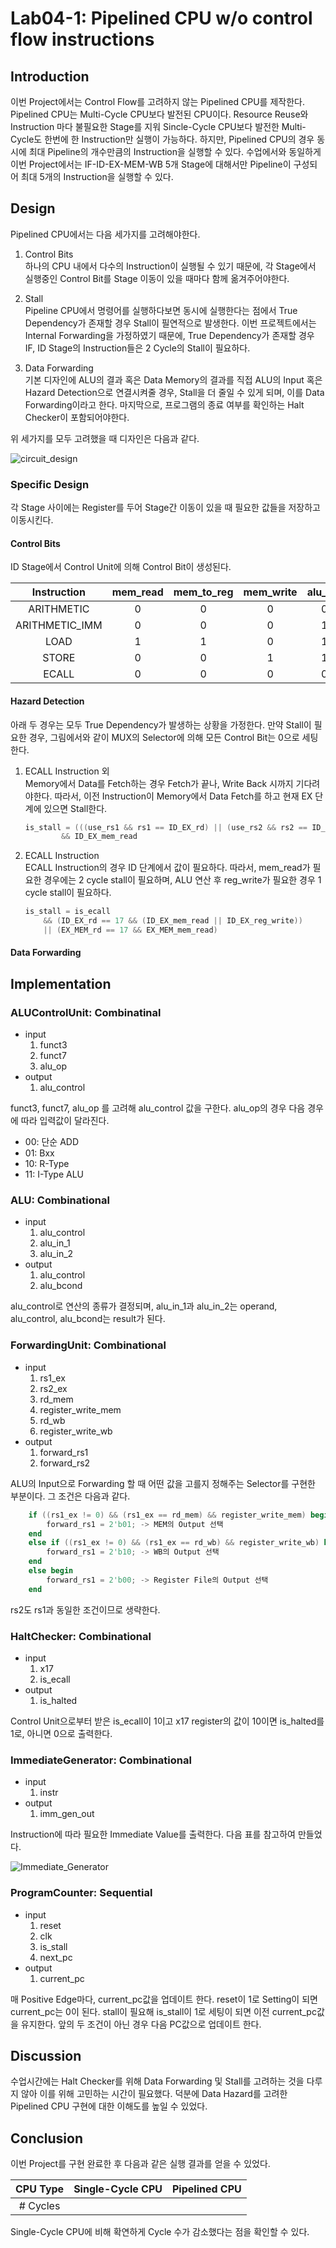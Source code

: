# Lab04-1: Pipelined CPU w/o control flow instructions

## Introduction

이번 Project에서는 Control Flow를 고려하지 않는 Pipelined CPU를 제작한다.
Pipelined CPU는 Multi-Cycle CPU보다 발전된 CPU이다.
Resource Reuse와 Instruction 마다 불필요한 Stage를 지워 Sincle-Cycle CPU보다 발전한
Multi-Cycle도 한번에 한 Instruction만 실행이 가능하다.
하지만, Pipelined CPU의 경우 동시에 최대 Pipeline의 개수만큼의 Instruction을 실행할 수 있다.
수업에서와 동일하게 이번 Project에서는 IF-ID-EX-MEM-WB 5개 Stage에 대해서만
Pipeline이 구성되어 최대 5개의 Instruction을 실행할 수 있다.

## Design

Pipelined CPU에서는 다음 세가지를 고려해야한다.

1. Control Bits  
하나의 CPU 내에서 다수의 Instruction이 실행될 수 있기 때문에,
각 Stage에서 실행중인 Control Bit를 Stage 이동이 있을 때마다 함께 옮겨주어야한다.

2. Stall  
Pipeline CPU에서 명령어를 실행하다보면 동시에 실행한다는 점에서
True Dependency가 존재할 경우 Stall이 필연적으로 발생한다.
이번 프로젝트에서는 Internal Forwarding을 가정하였기 때문에,
True Dependency가 존재할 경우 IF, ID Stage의 Instruction들은 2 Cycle의 Stall이 필요하다.

3. Data Forwarding  
기본 디자인에 ALU의 결과 혹은 Data Memory의 결과를 직접 ALU의 Input
혹은 Hazard Detection으로 연결시켜줄 경우,
Stall을 더 줄일 수 있게 되며, 이를 Data Forwarding이라고 한다.
마지막으로, 프로그램의 종료 여부를 확인하는 Halt Checker이 포함되어야한다.

위 세가지를 모두 고려했을 때 디자인은 다음과 같다.

![circuit\_design](./image_sources/circuit_design.jpeg)

<!--- Halt Checker를 위한 Hazard Detection과 Forwarding Unit 그림 수정이 필요합니다! --->
<!--- 금요일에 모여서 같이 수정해용 --->

### Specific Design

각 Stage 사이에는 Register를 두어 Stage간 이동이 있을 때 필요한 값들을 저장하고
이동시킨다.

#### Control Bits

ID Stage에서 Control Unit에 의해 Control Bit이 생성된다.

|Instruction|mem\_read|mem\_to\_reg|mem\_write|alu\_src|write\_enable|pc\_to\_reg|alu\_op|is\_ecall|
|:-:|:-:|:-:|:-:|:-:|:-:|:-:|:-:|:-:|
|ARITHMETIC|0|0|0|0|1|0|10|0|
|ARITHMETIC\_IMM|0|0|0|1|1|0|11|0|
|LOAD|1|1|0|1|1|0|00|0|
|STORE|0|0|1|1|0|0|00|0|
|ECALL|0|0|0|0|0|0|00|1|

#### Hazard Detection

아래 두 경우는 모두 True Dependency가 발생하는 상황을 가정한다.
만약 Stall이 필요한 경우, 그림에서와 같이 MUX의 Selector에 의해 모든 Control Bit는 0으로
세팅한다.

1. ECALL Instruction 외  
    Memory에서 Data를 Fetch하는 경우 Fetch가 끝나, Write Back 시까지 기다려야한다.
    따라서, 이전 Instruction이 Memory에서 Data Fetch를 하고 현재 EX 단계에 있으면 Stall한다.

    ``` verilog
    is_stall = (((use_rs1 && rs1 == ID_EX_rd) || (use_rs2 && rs2 == ID_EX_rd))
            && ID_EX_mem_read
    ```

2. ECALL Instruction  
    ECALL Instruction의 경우 ID 단계에서 값이 필요하다.
    따라서, mem\_read가 필요한 경우에는 2 cycle stall이 필요하며,
    ALU 연산 후 reg\_write가 필요한 경우 1 cycle stall이 필요하다.

    ```verilog
    is_stall = is_ecall 
        && (ID_EX_rd == 17 && (ID_EX_mem_read || ID_EX_reg_write)) 
        || (EX_MEM_rd == 17 && EX_MEM_mem_read)
    ```

#### Data Forwarding

<!---Data Forawrding 부분 부탁드립니다..!--->

## Implementation

### ALUControlUnit: Combinatinal

- input
    1. funct3
    2. funct7
    3. alu\_op
- output
    1. alu\_control

funct3, funct7, alu\_op 를 고려해 alu\_control 값을 구한다.
alu\_op의 경우 다음 경우에 따라 입력값이 달라진다.

- 00: 단순 ADD
- 01: Bxx
- 10: R-Type
- 11: I-Type ALU

### ALU: Combinational

- input
    1. alu\_control
    2. alu\_in\_1
    3. alu\_in\_2
- output
    1. alu\_control
    2. alu\_bcond

alu\_control로 연산의 종류가 결정되며, alu\_in\_1과 alu\_in\_2는 operand,
alu\_control, alu\_bcond는 result가 된다.

### ForwardingUnit: Combinational

- input
    1. rs1\_ex
    2. rs2\_ex
    3. rd\_mem
    4. register\_write\_mem
    5. rd\_wb
    6. register\_write\_wb
- output
    1. forward\_rs1
    2. forward\_rs2

ALU의 Input으로 Forwarding 할 때 어떤 값을 고를지 정해주는 Selector를 구현한 부분이다.
그 조건은 다음과 같다.

``` verilog
    if ((rs1_ex != 0) && (rs1_ex == rd_mem) && register_write_mem) begin
        forward_rs1 = 2'b01; -> MEM의 Output 선택
    end
    else if ((rs1_ex != 0) && (rs1_ex == rd_wb) && register_write_wb) begin
        forward_rs1 = 2'b10; -> WB의 Output 선택
    end
    else begin
        forward_rs1 = 2'b00; -> Register File의 Output 선택
    end
```

rs2도 rs1과 동일한 조건이므로 생략한다.

### HaltChecker: Combinational

- input
    1. x17
    2. is\_ecall
- output
    1. is\_halted

Control Unit으로부터 받은 is\_ecall이 1이고 x17 register의 값이 10이면 is\_halted를 1로,
아니면 0으로 출력한다.

### ImmediateGenerator: Combinational

- input
    1. instr
- output
    1. imm\_gen\_out

Instruction에 따라 필요한 Immediate Value를 출력한다.
다음 표를 참고하여 만들었다.

![Immediate\_Generator](./image_sources/Immediate_Generator.jpeg)

### ProgramCounter: Sequential

- input
    1. reset
    2. clk
    3. is\_stall
    4. next\_pc
- output
    1. current\_pc

매 Positive Edge마다, current\_pc값을 업데이트 한다.
reset이 1로 Setting이 되면 current\_pc는 0이 된다.
stall이 필요해 is\_stall이 1로 세팅이 되면 이전 current\_pc값을 유지한다.
앞의 두 조건이 아닌 경우 다음 PC값으로 업데이트 한다.

## Discussion

수업시간에는 Halt Checker를 위해 Data Forwarding 및 Stall를 고려하는 것을 다루지 않아
이를 위해 고민하는 시간이 필요했다.
덕분에 Data Hazard를 고려한 Pipelined CPU 구현에 대한 이해도를 높일 수 있었다.

## Conclusion

이번 Project를 구현 완료한 후 다음과 같은 실행 결과를 얻을 수 있었다.

|CPU Type|Single-Cycle CPU|Pipelined CPU|
|:------:|:--------------:|:-----------:|
|# Cycles|<!-- #inst*5 -->|<!-- #Cycles -->|

Single-Cycle CPU에 비해 확연하게 Cycle 수가 감소했다는 점을 확인할 수 있다.

<!---실제 Instruction 수와 실행한 Cycle 수를 알아야합니다.--->
